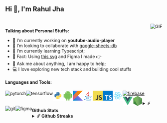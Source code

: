 ## Hi 👋, I'm Rahul Jha

<br />


  <img align="right" alt="GIF" src="./animate.gif" height="400"/>
  
**Talking about Personal Stuffs:**

- 🔭 I’m currently working on **youtube-audio-player**
- 🤝 I’m looking to collaborate with [google-sheets-db](https://github.com/rahul-jha98/google-sheets-db)
- 🌱 I’m currently learning Typescript; 
- 🎨 Fact: Using [this svg](https://storyset.com/illustration/javascript-frameworks/amico) and Figma I made 👉
- 💬 Ask me about anything, I am happy to help;
- 💻 I love exploring new tech stack and building cool stuffs

#### Languages and Tools:
<a href="https://pytorch.org/" target="_blank"> <img align='left' src="https://www.vectorlogo.zone/logos/pytorch/pytorch-icon.svg" alt="pytorch" height="32px"/> </a> 
<a href="https://www.tensorflow.org" target="_blank"> <img align='left' src="https://www.vectorlogo.zone/logos/tensorflow/tensorflow-icon.svg" alt="tensorflow" height="32px"/> </a> 
<a href="https://www.python.org" target="_blank"><img alt="Python" height ="32px" align='left' src="https://raw.githubusercontent.com/github/explore/80688e429a7d4ef2fca1e82350fe8e3517d3494d/topics/python/python.png"></a>
<a href="https://developer.android.com" target="_blank"> <img alt="Android" height ="32px" align='left' src="https://raw.githubusercontent.com/github/explore/80688e429a7d4ef2fca1e82350fe8e3517d3494d/topics/android/android.png"> </a>
<a href="https://kotlinlang.org" target="_blank"><img alt="Kotlin" height ="32px" align='left' src="https://raw.githubusercontent.com/github/explore/80688e429a7d4ef2fca1e82350fe8e3517d3494d/topics/kotlin/kotlin.png"></a>
<a href="https://www.java.com" target="_blank"><img alt="Kotlin" height ="32px" align='left' src="https://raw.githubusercontent.com/devicons/devicon/master/icons/java/java-original.svg"></a>
<a href="https://firebase.google.com/" target="_blank"> <img  src="https://www.vectorlogo.zone/logos/firebase/firebase-icon.svg" alt="firebase" height ="32px"/> </a>
<a href="https://developer.mozilla.org/en-US/docs/Web/JavaScript" target="_blank"> <img alt="JavaScript" height ="32px"  align='left' src="https://raw.githubusercontent.com/github/explore/80688e429a7d4ef2fca1e82350fe8e3517d3494d/topics/javascript/javascript.png"> </a>
<a href="https://www.typescriptlang.org/" target="_blank"><img alt="Typescirpt" height ="32px" align='left' src="https://raw.githubusercontent.com/github/explore/80688e429a7d4ef2fca1e82350fe8e3517d3494d/topics/typescript/typescript.png"></a>
<a href="https://reactjs.org/" target="_blank"> <img alt="React" height ="32px" align='left' src="https://raw.githubusercontent.com/github/explore/80688e429a7d4ef2fca1e82350fe8e3517d3494d/topics/react/react.png"></a>
<a href="https://vuejs.org/" target="_blank"><img alt="Vue" height ="32px" align='left' src="https://raw.githubusercontent.com/github/explore/80688e429a7d4ef2fca1e82350fe8e3517d3494d/topics/vue/vue.png"></a>
<a href="https://nodejs.org" target="_blank"><img alt="Node.js" height ="32px" align='left' src="https://raw.githubusercontent.com/github/explore/80688e429a7d4ef2fca1e82350fe8e3517d3494d/topics/nodejs/nodejs.png"></a>
<a href="https://git-scm.com/" target="_blank"> <img align='left' src="https://www.vectorlogo.zone/logos/git-scm/git-scm-icon.svg" alt="git" height='32px'/> </a>
<a href="https://www.figma.com/" target="_blank"> <img align='left' src="https://www.vectorlogo.zone/logos/figma/figma-icon.svg" alt="figma" height='32px'/> </a>


<details>	
<summary><b>⚡ Github Stats</b></summary>

<img height="200em" src="https://github-readme-stats.vercel.app/api?username=akashivam&show_icons=true&hide_border=true&&count_private=true&include_all_commits=true&bg_color=00000000&text_color=8B8B8B&title_color=1976d2" />

</details>

<details>	
  <summary><b>☄️ Github Streaks</b></summary>

<img height="180em" src="https://github-readme-streak-stats.herokuapp.com/?user=iampavangandhi&hide_border=true" />
</details>
